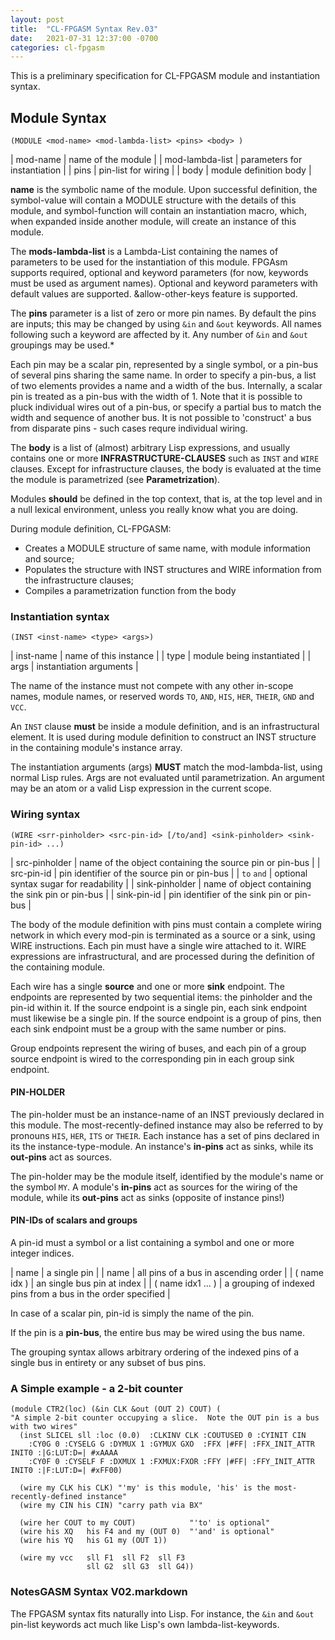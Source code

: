 ```yaml
---
layout: post
title:  "CL-FPGASM Syntax Rev.03"
date:   2021-07-31 12:37:00 -0700
categories: cl-fpgasm
---
```

This is a preliminary specification for CL-FPGASM module and instantiation syntax.

## Module Syntax
```
(MODULE <mod-name> <mod-lambda-list> <pins> <body> )
```

| mod-name         | name of the module |
| mod-lambda-list  | parameters for instantiation |
| pins             | pin-list for wiring |
| body             | module definition body |

**name** is the symbolic name of the module.  Upon successful definition, the symbol-value will contain a MODULE structure with the details of this module, and symbol-function will contain an instantiation macro, which, when expanded inside another module, will create an instance of this module.

The **mods-lambda-list** is a Lambda-List containing the names of parameters to be used for the instantiation of this module.  FPGAsm supports required, optional and keyword parameters (for now, keywords must be used as argument names).  Optional and keyword parameters with default values are supported.  &allow-other-keys feature is supported.

The **pins** parameter is a list of zero or more pin names.  By default the pins are inputs; this may be changed by using `&in` and `&out` keywords.  All names following such a keyword are affected by it.  Any number of `&in` and `&out` groupings may be used.*

Each pin may be a scalar pin, represented by a single symbol, or a pin-bus of several pins sharing the same name.  In order to specify a pin-bus, a list of two elements provides a name and a width of the bus.  Internally, a scalar pin is treated as a pin-bus with the width of 1.
Note that it is possible to pluck individual wires out of a pin-bus, or specify a partial bus to match the width and sequence of another bus.  It is not possible to 'construct' a bus from disparate pins - such cases requre individual wiring.

The **body** is a list of (almost) arbitrary Lisp expressions, and usually contains one or more **INFRASTRUCTURE-CLAUSES** such as `INST` and `WIRE` clauses.  Except for infrastructure clauses, the body is evaluated at the time the module is parametrized (see **Parametrization**). 

Modules **should** be defined in the top context, that is, at the top level and in a null lexical environment, unless you really know what you are doing.

During module definition, CL-FPGASM:
* Creates a MODULE structure of same name, with module information and source;
* Populates the structure with INST structures and WIRE information from the infrastructure clauses;
* Compiles a parametrization function from the body

### Instantiation syntax
```
(INST <inst-name> <type> <args>)
```
| inst-name | name of this instance |
| type | module being instantiated |
| args | instantiation arguments |

The name of the instance must not compete with any other in-scope names, module names, or reserved words `TO`, `AND`, `HIS`, `HER`, `THEIR`, `GND` and `VCC`.

An `INST` clause **must** be inside a module definition, and is an infrastructural element.  It is used during module definition to construct an INST structure in the containing module's instance array.  

The instantiation arguments (args) **MUST** match the mod-lambda-list, using normal Lisp rules.   Args are not evaluated until parametrization.   An argument may be an atom or a valid Lisp expression in the current scope.

### Wiring syntax

```
(WIRE <srr-pinholder> <src-pin-id> [/to/and] <sink-pinholder> <sink-pin-id> ...)
```  

| src-pinholder | name of the object containing the source pin or pin-bus |
| src-pin-id | pin identifier of the source pin or pin-bus |
| `to` `and`  | optional syntax sugar for readability |
| sink-pinholder | name of object containing the sink pin or pin-bus |
| sink-pin-id | pin identifier of the sink pin or pin-bus |

The body of the module definition with pins must contain a complete wiring network in which every mod-pin is terminated as a source or a sink, using WIRE instructions.  Each pin must have a single wire attached to it.  WIRE expressions are infrastructural, and are processed during the definition of the containing module.

Each wire has a single **source** and one or more **sink** endpoint.  The endpoints are represented by two sequential items: the pinholder and the pin-id within it.  If the source endpoint is a single pin, each sink endpoint must likewise be a single pin.  If the source endpoint is a group of pins, then each sink endpoint must be a group with the same number or pins.  

Group endpoints represent the wiring of buses, and each pin of a group source endpoint is wired to the corresponding pin in each group sink endpoint.  

#### PIN-HOLDER

The pin-holder must be an instance-name of an INST previously declared in this module.  The most-recently-defined instance may also be referred to by pronouns `HIS`, `HER`, `ITS` or `THEIR`.  Each instance has a set of pins declared in its the instance-type-module.  An instance's **in-pins** act as sinks, while its **out-pins** act as sources.

The pin-holder may be the module itself, identified by the module's name or the symbol `MY`.  A module's **in-pins** act as sources for the wiring of the module, while its **out-pins** act as sinks (opposite of instance pins!)

#### PIN-IDs of scalars and groups

A pin-id must a symbol or a list containing a symbol and one or more integer indices.

| name | a single pin |
| name | all pins of a bus in ascending order |
| ( name idx ) | an single bus pin at index |
| ( name idx1 ... ) | a grouping of indexed pins from a bus in the order specified |

In case of a scalar pin, pin-id is simply the name of the pin.

If the pin is a **pin-bus**, the entire bus may be wired using the bus name.  

The grouping syntax allows arbitrary ordering of the indexed pins of a single bus in entirety or any subset of bus pins.  

### A Simple example - a 2-bit counter
```
(module CTR2(loc) (&in CLK &out (OUT 2) COUT) ( 
"A simple 2-bit counter occupying a slice.  Note the OUT pin is a bus with two wires"
  (inst SLICEL sll :loc (0.0)  :CLKINV CLK :COUTUSED 0 :CYINIT CIN 
    :CY0G 0 :CYSELG G :DYMUX 1 :GYMUX GXO  :FFX |#FF| :FFX_INIT_ATTR INIT0 :|G:LUT:D=| #xAAAA
    :CY0F 0 :CYSELF F :DXMUX 1 :FXMUX:FXOR :FFY |#FF| :FFY_INIT_ATTR INIT0 :|F:LUT:D=| #xFF00)

  (wire my CLK his CLK) "'my' is this module, 'his' is the most-recently-defined instance"
  (wire my CIN his CIN) "carry path via BX"

  (wire her COUT to my COUT)            "'to' is optional"
  (wire his XQ   his F4 and my (OUT 0)  "'and' is optional" 
  (wire his YQ   his G1 my (OUT 1)) 

  (wire my vcc   sll F1  sll F2  sll F3
                 sll G2  sll G3  sll G4))
```

### NotesGASM Syntax V02.markdown

The FPGASM syntax fits naturally into Lisp. For instance, the `&in` and `&out` pin-list keywords act much like Lisp's own lambda-list-keywords. 




